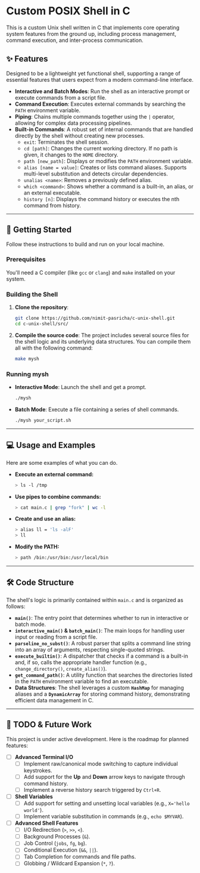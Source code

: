 # Custom POSIX Shell in C

This is a custom Unix shell written in C that implements core operating system features from the ground up, including process management, command execution, and inter-process communication.


## ✨ Features

Designed to be a lightweight yet functional shell, supporting a range of essential features that users expect from a modern command-line interface.

* **Interactive and Batch Modes**: Run the shell as an interactive prompt or execute commands from a script file.
* **Command Execution**: Executes external commands by searching the `PATH` environment variable.
* **Piping**: Chains multiple commands together using the `|` operator, allowing for complex data processing pipelines.
* **Built-in Commands**: A robust set of internal commands that are handled directly by the shell without creating new processes.
    * `exit`: Terminates the shell session.
    * `cd [path]`: Changes the current working directory. If no path is given, it changes to the `HOME` directory.
    * `path [new_path]`: Displays or modifies the `PATH` environment variable.
    * `alias [name = value]`: Creates or lists command aliases. Supports multi-level substitution and detects circular dependencies.
    * `unalias <name>`: Removes a previously defined alias.
    * `which <command>`: Shows whether a command is a built-in, an alias, or an external executable.
    * `history [n]`: Displays the command history or executes the nth command from history.

---

## 🚀 Getting Started

Follow these instructions to build and run on your local machine.

### Prerequisites

You'll need a C compiler (like `gcc` or `clang`) and `make` installed on your system.

### Building the Shell

1.  **Clone the repository**:
    ```bash
    git clone https://github.com/nimit-pasricha/c-unix-shell.git
    cd c-unix-shell/src/
    ```

2.  **Compile the source code**:
    The project includes several source files for the shell logic and its underlying data structures. You can compile them all with the following command:
    ```bash
    make mysh
    ```

### Running mysh

* **Interactive Mode**: Launch the shell and get a prompt.
    ```bash
    ./mysh
    ```

* **Batch Mode**: Execute a file containing a series of shell commands.
    ```bash
    ./mysh your_script.sh
    ```

---

## 💻 Usage and Examples

Here are some examples of what you can do.

* **Execute an external command:**
    ```bash
    > ls -l /tmp
    ```

* **Use pipes to combine commands:**
    ```bash
    > cat main.c | grep "fork" | wc -l
    ```

* **Create and use an alias:**
    ```bash
    > alias ll = 'ls -alF'
    > ll
    ```

* **Modify the PATH:**
    ```bash
    > path /bin:/usr/bin:/usr/local/bin
    ```

---

## 🛠️ Code Structure

The shell's logic is primarily contained within `main.c` and is organized as follows:

* **`main()`**: The entry point that determines whether to run in interactive or batch mode.
* **`interactive_main()` & `batch_main()`**: The main loops for handling user input or reading from a script file.
* **`parseline_no_subst()`**: A robust parser that splits a command line string into an array of arguments, respecting single-quoted strings.
* **`execute_builtin()`**: A dispatcher that checks if a command is a built-in and, if so, calls the appropriate handler function (e.g., `change_directory()`, `create_alias()`).
* **`get_command_path()`**: A utility function that searches the directories listed in the `PATH` environment variable to find an executable.
* **Data Structures**: The shell leverages a custom **`HashMap`** for managing aliases and a **`DynamicArray`** for storing command history, demonstrating efficient data management in C.

---

## 🚧 TODO & Future Work

This project is under active development. Here is the roadmap for planned features:

-   [ ] **Advanced Terminal I/O**
    -   [ ] Implement raw/canonical mode switching to capture individual keystrokes.
    -   [ ] Add support for the **Up** and **Down** arrow keys to navigate through command history.
    -   [ ] Implement a reverse history search triggered by `Ctrl+R`.

-   [ ] **Shell Variables**
    -   [ ] Add support for setting and unsetting local variables (e.g., `X='hello world'`).
    -   [ ] Implement variable substitution in commands (e.g., `echo $MYVAR`).

-   [ ] **Advanced Shell Features**
    -   [ ] I/O Redirection (`>`, `>>`, `<`).
    -   [ ] Background Processes (`&`).
    -   [ ] Job Control (`jobs`, `fg`, `bg`).
    -   [ ] Conditional Execution (`&&`, `||`).
    -   [ ] Tab Completion for commands and file paths.
    -   [ ] Globbing / Wildcard Expansion (`*`, `?`).
